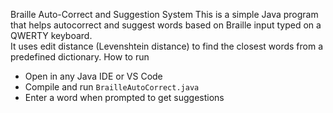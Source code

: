 Braille Auto-Correct and Suggestion System
This is a simple Java program that helps autocorrect and suggest words based on Braille input typed on a QWERTY keyboard.  
It uses edit distance (Levenshtein distance) to find the closest words from a predefined dictionary.
How to run
- Open in any Java IDE or VS Code
- Compile and run `BrailleAutoCorrect.java`
- Enter a word when prompted to get suggestions
